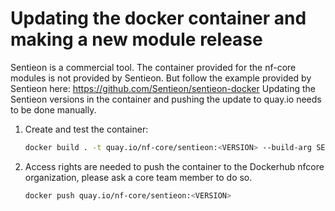 # Updating the docker container and making a new module release

Sentieon is a commercial tool.
The container provided for the nf-core modules is not provided by Sentieon.
But follow the example provided by Sentieon here: https://github.com/Sentieon/sentieon-docker
Updating the Sentieon versions in the container and pushing the update to quay.io needs to be done manually.

1. Create and test the container:

   ```bash
   docker build . -t quay.io/nf-core/sentieon:<VERSION> --build-arg SENTIEON_VERSION=<VERSION>
   ```

2. Access rights are needed to push the container to the Dockerhub nfcore organization, please ask a core team member to do so.

   ```bash
   docker push quay.io/nf-core/sentieon:<VERSION>
   ```
